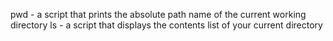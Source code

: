 pwd -  a script that prints the absolute path name of the current working directory
ls - a script that displays the contents list of your current directory
